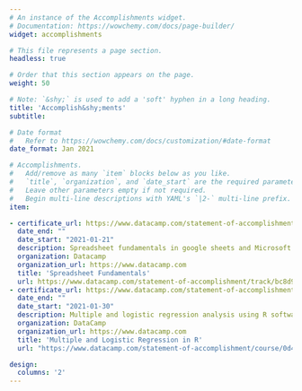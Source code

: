 ```yaml
---
# An instance of the Accomplishments widget.
# Documentation: https://wowchemy.com/docs/page-builder/
widget: accomplishments

# This file represents a page section.
headless: true

# Order that this section appears on the page.
weight: 50

# Note: `&shy;` is used to add a 'soft' hyphen in a long heading.
title: 'Accomplish&shy;ments'
subtitle:

# Date format
#   Refer to https://wowchemy.com/docs/customization/#date-format
date_format: Jan 2021

# Accomplishments.
#   Add/remove as many `item` blocks below as you like.
#   `title`, `organization`, and `date_start` are the required parameters.
#   Leave other parameters empty if not required.
#   Begin multi-line descriptions with YAML's `|2-` multi-line prefix.
item:

- certificate_url: https://www.datacamp.com/statement-of-accomplishment/track/bc8d92775a5da2a9882ebc3a1500b6c9e1a647da?raw=1
  date_end: ""
  date_start: "2021-01-21"
  description: Spreadsheet fundamentals in google sheets and Microsoft Excel. Skills included Data analysis using formulas and Pivot Tables.
  organization: Datacamp
  organization_url: https://www.datacamp.com
  title: 'Spreadsheet Fundamentals'
  url: https://www.datacamp.com/statement-of-accomplishment/track/bc8d92775a5da2a9882ebc3a1500b6c9e1a647da?raw=1
- certificate_url: https://www.datacamp.com/statement-of-accomplishment/course/0d42d381b9eb3b35bcd15e0836e7b561e2e64028
  date_end: ""
  date_start: "2021-01-30"
  description: Multiple and logistic regression analysis using R software
  organization: DataCamp
  organization_url: https://www.datacamp.com
  title: 'Multiple and Logistic Regression in R'
  url: "https://www.datacamp.com/statement-of-accomplishment/course/0d42d381b9eb3b35bcd15e0836e7b561e2e64028"

design:
  columns: '2' 
---
```

